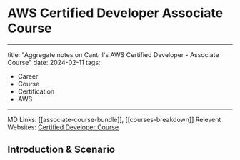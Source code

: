 # AWS Certified Developer Associate Course

---
title: "Aggregate notes on Cantril's AWS Certified Developer - Associate Course"
date: 2024-02-11
tags:
- Career
- Course
- Certification
- AWS
---

MD Links: [[associate-course-bundle]], [[courses-breakdown]]
Relevent Websites: [Certified Developer Course](https://learn.cantrill.io/courses/enrolled/1101194)

## Introduction & Scenario
